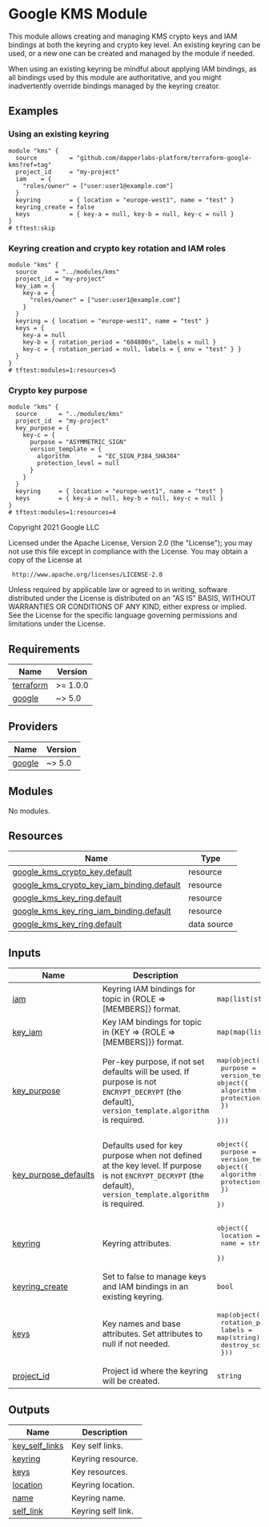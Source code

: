 # Google KMS Module

This module allows creating and managing KMS crypto keys and IAM bindings at both the keyring and crypto key level. An existing keyring can be used, or a new one can be created and managed by the module if needed.

When using an existing keyring be mindful about applying IAM bindings, as all bindings used by this module are authoritative, and you might inadvertently override bindings managed by the keyring creator.

## Examples

### Using an existing keyring

```hcl
module "kms" {
  source         = "github.com/dapperlabs-platform/terraform-google-kms?ref=tag"
  project_id     = "my-project"
  iam    = {
    "roles/owner" = ["user:user1@example.com"]
  }
  keyring        = { location = "europe-west1", name = "test" }
  keyring_create = false
  keys           = { key-a = null, key-b = null, key-c = null }
}
# tftest:skip
```

### Keyring creation and crypto key rotation and IAM roles

```hcl
module "kms" {
  source     = "../modules/kms"
  project_id = "my-project"
  key_iam = {
    key-a = {
      "roles/owner" = ["user:user1@example.com"]
    }
  }
  keyring = { location = "europe-west1", name = "test" }
  keys = {
    key-a = null
    key-b = { rotation_period = "604800s", labels = null }
    key-c = { rotation_period = null, labels = { env = "test" } }
  }
}
# tftest:modules=1:resources=5
```

### Crypto key purpose

```hcl
module "kms" {
  source      = "../modules/kms"
  project_id  = "my-project"
  key_purpose = {
    key-c = {
      purpose = "ASYMMETRIC_SIGN"
      version_template = {
        algorithm        = "EC_SIGN_P384_SHA384"
        protection_level = null
      }
    }
  }
  keyring     = { location = "europe-west1", name = "test" }
  keys        = { key-a = null, key-b = null, key-c = null }
}
# tftest:modules=1:resources=4
```

<!-- BEGIN_TF_DOCS -->
Copyright 2021 Google LLC

Licensed under the Apache License, Version 2.0 (the "License");
you may not use this file except in compliance with the License.
You may obtain a copy of the License at

     http://www.apache.org/licenses/LICENSE-2.0

Unless required by applicable law or agreed to in writing, software
distributed under the License is distributed on an "AS IS" BASIS,
WITHOUT WARRANTIES OR CONDITIONS OF ANY KIND, either express or implied.
See the License for the specific language governing permissions and
limitations under the License.

## Requirements

| Name | Version |
|------|---------|
| <a name="requirement_terraform"></a> [terraform](#requirement\_terraform) | >= 1.0.0 |
| <a name="requirement_google"></a> [google](#requirement\_google) | ~> 5.0 |

## Providers

| Name | Version |
|------|---------|
| <a name="provider_google"></a> [google](#provider\_google) | ~> 5.0 |

## Modules

No modules.

## Resources

| Name | Type |
|------|------|
| [google_kms_crypto_key.default](https://registry.terraform.io/providers/hashicorp/google/latest/docs/resources/kms_crypto_key) | resource |
| [google_kms_crypto_key_iam_binding.default](https://registry.terraform.io/providers/hashicorp/google/latest/docs/resources/kms_crypto_key_iam_binding) | resource |
| [google_kms_key_ring.default](https://registry.terraform.io/providers/hashicorp/google/latest/docs/resources/kms_key_ring) | resource |
| [google_kms_key_ring_iam_binding.default](https://registry.terraform.io/providers/hashicorp/google/latest/docs/resources/kms_key_ring_iam_binding) | resource |
| [google_kms_key_ring.default](https://registry.terraform.io/providers/hashicorp/google/latest/docs/data-sources/kms_key_ring) | data source |

## Inputs

| Name | Description | Type | Default | Required |
|------|-------------|------|---------|:--------:|
| <a name="input_iam"></a> [iam](#input\_iam) | Keyring IAM bindings for topic in {ROLE => [MEMBERS]} format. | `map(list(string))` | `{}` | no |
| <a name="input_key_iam"></a> [key\_iam](#input\_key\_iam) | Key IAM bindings for topic in {KEY => {ROLE => [MEMBERS]}} format. | `map(map(list(string)))` | `{}` | no |
| <a name="input_key_purpose"></a> [key\_purpose](#input\_key\_purpose) | Per-key purpose, if not set defaults will be used. If purpose is not `ENCRYPT_DECRYPT` (the default), `version_template.algorithm` is required. | <pre>map(object({<br>    purpose = string<br>    version_template = object({<br>      algorithm        = string<br>      protection_level = string<br>    })<br>  }))</pre> | `{}` | no |
| <a name="input_key_purpose_defaults"></a> [key\_purpose\_defaults](#input\_key\_purpose\_defaults) | Defaults used for key purpose when not defined at the key level. If purpose is not `ENCRYPT_DECRYPT` (the default), `version_template.algorithm` is required. | <pre>object({<br>    purpose = string<br>    version_template = object({<br>      algorithm        = string<br>      protection_level = string<br>    })<br>  })</pre> | <pre>{<br>  "purpose": null,<br>  "version_template": null<br>}</pre> | no |
| <a name="input_keyring"></a> [keyring](#input\_keyring) | Keyring attributes. | <pre>object({<br>    location = string<br>    name     = string<br>  })</pre> | n/a | yes |
| <a name="input_keyring_create"></a> [keyring\_create](#input\_keyring\_create) | Set to false to manage keys and IAM bindings in an existing keyring. | `bool` | `true` | no |
| <a name="input_keys"></a> [keys](#input\_keys) | Key names and base attributes. Set attributes to null if not needed. | <pre>map(object({<br>    rotation_period            = string<br>    labels                     = map(string)<br>    destroy_scheduled_duration = string<br>  }))</pre> | `{}` | no |
| <a name="input_project_id"></a> [project\_id](#input\_project\_id) | Project id where the keyring will be created. | `string` | n/a | yes |

## Outputs

| Name | Description |
|------|-------------|
| <a name="output_key_self_links"></a> [key\_self\_links](#output\_key\_self\_links) | Key self links. |
| <a name="output_keyring"></a> [keyring](#output\_keyring) | Keyring resource. |
| <a name="output_keys"></a> [keys](#output\_keys) | Key resources. |
| <a name="output_location"></a> [location](#output\_location) | Keyring location. |
| <a name="output_name"></a> [name](#output\_name) | Keyring name. |
| <a name="output_self_link"></a> [self\_link](#output\_self\_link) | Keyring self link. |
<!-- END_TF_DOCS -->